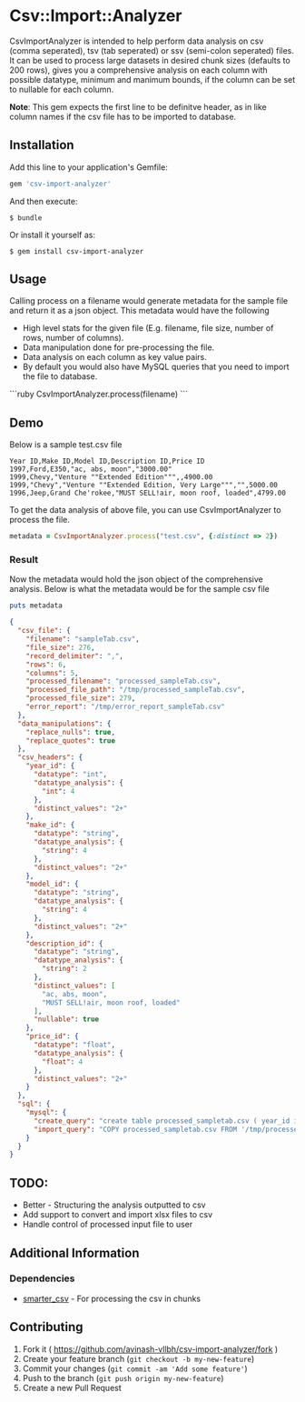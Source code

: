 # Csv::Import::Analyzer

CsvImportAnalyzer is intended to help perform data analysis on csv (comma seperated), tsv (tab seperated) or ssv (semi-colon seperated) files. It can be used to process large datasets in desired chunk sizes (defaults to 200 rows), gives you a comprehensive analysis on each column with possible datatype, minimum and manimum bounds, if the column can be set to nullable for each column. 

<b>Note</b>: This gem expects the first line to be definitve header, as in like column names if the csv file has to be imported to database.

## Installation

Add this line to your application's Gemfile:

```ruby
gem 'csv-import-analyzer'
```

And then execute:

    $ bundle

Or install it yourself as:

    $ gem install csv-import-analyzer

## Usage

Calling process on a filename would generate metadata for the sample file and return it as a json object. This metadata would have the following
<ul>
    <li> High level stats for the given file (E.g. filename, file size, number of rows, number of columns).</li>
    <li> Data manipulation done for pre-processing the file.</li>
    <li> Data analysis on each column as key value pairs.</li>
    <li> By default you would also have MySQL queries that you need to import the file to database.</li>
</ul>
```ruby
  CsvImportAnalyzer.process(filename)
```

## Demo

Below is a sample test.csv file

```
Year ID,Make ID,Model ID,Description ID,Price ID
1997,Ford,E350,"ac, abs, moon","3000.00"
1999,Chevy,"Venture ""Extended Edition""",,4900.00
1999,"Chevy","Venture ""Extended Edition, Very Large""","",5000.00
1996,Jeep,Grand Che'rokee,"MUST SELL!air, moon roof, loaded",4799.00
```
To get the data analysis of above file, you can use CsvImportAnalyzer to process the file.

```ruby
metadata = CsvImportAnalyzer.process("test.csv", {:distinct => 2})
```
### Result
Now the metadata would hold the json object of the comprehensive analysis. Below is what the metadata would be for the sample csv file
```ruby
puts metadata
```
```json
{
  "csv_file": {
    "filename": "sampleTab.csv",
    "file_size": 276,
    "record_delimiter": ",",
    "rows": 6,
    "columns": 5,
    "processed_filename": "processed_sampleTab.csv",
    "processed_file_path": "/tmp/processed_sampleTab.csv",
    "processed_file_size": 279,
    "error_report": "/tmp/error_report_sampleTab.csv"
  },
  "data_manipulations": {
    "replace_nulls": true,
    "replace_quotes": true
  },
  "csv_headers": {
    "year_id": {
      "datatype": "int",
      "datatype_analysis": {
        "int": 4
      },
      "distinct_values": "2+"
    },
    "make_id": {
      "datatype": "string",
      "datatype_analysis": {
        "string": 4
      },
      "distinct_values": "2+"
    },
    "model_id": {
      "datatype": "string",
      "datatype_analysis": {
        "string": 4
      },
      "distinct_values": "2+"
    },
    "description_id": {
      "datatype": "string",
      "datatype_analysis": {
        "string": 2
      },
      "distinct_values": [
        "ac, abs, moon",
        "MUST SELL!air, moon roof, loaded"
      ],
      "nullable": true
    },
    "price_id": {
      "datatype": "float",
      "datatype_analysis": {
        "float": 4
      },
      "distinct_values": "2+"
    }
  },
  "sql": {
    "mysql": {
      "create_query": "create table processed_sampletab.csv ( year_id int not null, make_id varchar(255) not null, model_id varchar(255) not null, description_id varchar(255), price_id float not null);",
      "import_query": "COPY processed_sampletab.csv FROM '/tmp/processed_sampleTab.csv' HEADER DELIMITER ',' CSV NULL AS 'NULL';"
    }
  }
}

```

## TODO:
  <ul>
    <li> Better - Structuring the analysis outputted to csv</li>
    <li> Add support to convert and import xlsx files to csv </li>
    <li> Handle control of processed input file to user </li>
  </ul>

## Additional Information

### Dependencies

  <ul><li><a href="https://github.com/tilo/smarter_csv">smarter_csv</a> - For processing the csv in chunks</li></ul>
  
## Contributing

1. Fork it ( https://github.com/avinash-vllbh/csv-import-analyzer/fork )
2. Create your feature branch (`git checkout -b my-new-feature`)
3. Commit your changes (`git commit -am 'Add some feature'`)
4. Push to the branch (`git push origin my-new-feature`)
5. Create a new Pull Request

